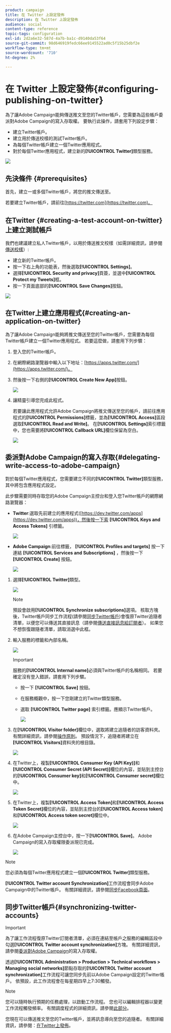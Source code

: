 ```yaml
---
product: campaign
title: 在 Twitter 上設定發佈
description: 在 Twitter 上設定發佈
audience: social
content-type: reference
topic-tags: configuration
exl-id: 2d2a6e32-587d-4a7b-ba1c-d9140da53f64
source-git-commit: 98d646919fedc66ee9145522ad0c5f15b25dbf2e
workflow-type: tm+mt
source-wordcount: '710'
ht-degree: 2%

---
```


# 在 Twitter 上設定發佈{#configuring-publishing-on-twitter}

為了讓Adobe Campaign能夠傳送推文至您的Twitter帳戶，您需要為這些帳戶委派對Adobe Campaign的寫入存取權。 要執行此操作，請套用下列設定步驟：

* 建立Twitter帳戶。
* 建立用於傳送校樣的測試Twitter帳戶。
* 為每個Twitter帳戶建立一個Twitter應用程式。
* 對於每個Twitter應用程式，建立新的&#x200B;**[!UICONTROL Twitter]**&#x200B;類型服務。

![](assets/social_diagram_twitter_service.png)

## 先決條件 {#prerequisites}

首先，建立一或多個Twitter帳戶，將您的推文傳送至。

若要建立Twitter帳戶，請前往[https://twitter.com](https://twitter.com)。

## 在Twitter {#creating-a-test-account-on-twitter}上建立測試帳戶

我們也建議建立私人Twitter帳戶，以用於傳送推文校樣（如需詳細資訊，請參閱[傳送校樣](../../social/using/publishing-on-twitter.md#sending-the-proof)）:

* 建立新的Twitter帳戶。
* 按一下右上角的功能表，然後選取&#x200B;**[!UICONTROL Settings]**。
* 選擇&#x200B;**[!UICONTROL Security and privacy]**&#x200B;頁簽，並選中&#x200B;**[!UICONTROL Protect my Tweets]**&#x200B;框。
* 按一下頁面底部的&#x200B;**[!UICONTROL Save Changes]**&#x200B;按鈕。

![](assets/social_twitter_test_page.png)

## 在Twitter上建立應用程式{#creating-an-application-on-twitter}

為了讓Adobe Campaign能夠將推文傳送至您的Twitter帳戶，您需要為每個Twitter帳戶建立一個Twitter應用程式。 若要這麼做，請套用下列步驟：

1. 登入您的Twitter帳戶。
1. 在網際網路瀏覽器中輸入以下地址：[https://apps.twitter.com/](https://apps.twitter.com/)。
1. 然後按一下右側的&#x200B;**[!UICONTROL Create New App]**&#x200B;按鈕。

   ![](assets/social_create_twitter_app_001.png)

1. 讓精靈引導您完成此程式。

   若要讓此應用程式允許Adobe Campaign將推文傳送至您的帳戶，請前往應用程式的&#x200B;**[!UICONTROL Permissions]**&#x200B;標籤，並為&#x200B;**[!UICONTROL Access]**&#x200B;區段選取&#x200B;**[!UICONTROL Read and Write]**。 在&#x200B;**[!UICONTROL Settings]**&#x200B;索引標籤中，您也需要將&#x200B;**[!UICONTROL Callback URL]**&#x200B;欄位保留為空白。

   ![](assets/social_create_twitter_app_002.png)

## 委派對Adobe Campaign的寫入存取{#delegating-write-access-to-adobe-campaign}

對於每個Twitter應用程式，您需要建立不同的&#x200B;**[!UICONTROL Twitter]**&#x200B;類型服務，其中將包含應用程式設定。

此步驟需要同時存取您的Adobe Campaign主控台和登入您Twitter帳戶的網際網路瀏覽器：

* **Twitter**:選取先前建立的應用程式([https://dev.twitter.com/apps](https://dev.twitter.com/apps))，然後按一下索 **[!UICONTROL Keys and Access Tokens]** 引標籤。

   ![](assets/social_twitter_service_002.png)

* **Adobe Campaign**:前往標籤， **[!UICONTROL Profiles and targets]** 按一下連結 **[!UICONTROL Services and Subscriptions]** ，然後按一下 **[!UICONTROL Create]** 按鈕。

   ![](assets/social_twitter_service_007.png)

1. 選擇&#x200B;**[!UICONTROL Twitter]**&#x200B;類型。

   ![](assets/social_twitter_service_008.png)

   >[!NOTE]
   >
   >預設會啟用&#x200B;**[!UICONTROL Synchronize subscriptions]**&#x200B;選項。 核取方塊後，Twitter帳戶同步工作流程(請參閱[同步Twitter帳戶](#synchronizing-twitter-accounts))會復原Twitter追隨者清單，以便您可以傳送其直接訊息（請參閱[傳送直接訊息給訂閱者](../../social/using/publishing-on-twitter.md#sending-direct-messages-to-subscribers)）。 如果您不想恢復跟隨者清單，請取消選中此框。

1. 輸入服務的標籤和內部名稱。

   ![](assets/social_twitter_service_009.png)

   >[!IMPORTANT]
   >
   >服務的&#x200B;**[!UICONTROL Internal name]**&#x200B;必須與Twitter帳戶的名稱相同。 若要確定沒有登入錯誤，請套用下列步驟。

   * 按一下 **[!UICONTROL Save]** 按鈕。
   * 在服務概觀中，按一下您剛建立的Twitter類型服務。
   * 選取 **[!UICONTROL Twitter page]** 索引標籤。應顯示Twitter帳戶。

      ![](assets/social_twitter_service_010.png)

1. 在&#x200B;**[!UICONTROL Visitor folder]**&#x200B;欄位中，選取將建立追隨者的訪客資料夾。 有關詳細資訊，請參閱[操作原則](../../social/using/publishing-on-twitter.md#operating-principle)。 預設情況下，追隨者將建立在&#x200B;**[!UICONTROL Visitors]**&#x200B;資料夾的根目錄。

   ![](assets/social_twitter_service_010_b.png)

1. 在Twitter上，複製&#x200B;**[!UICONTROL Consumer Key (API Key)]**&#x200B;和&#x200B;**[!UICONTROL Consumer Secret (API Secret)]**&#x200B;欄位的內容，並貼到主控台的&#x200B;**[!UICONTROL Consumer key]**&#x200B;和&#x200B;**[!UICONTROL Consumer secret]**&#x200B;欄位中。

   ![](assets/social_twitter_service_012.png)

1. 在Twitter上，複製&#x200B;**[!UICONTROL Access Token]**&#x200B;和&#x200B;**[!UICONTROL Access Token Secret]**&#x200B;欄位的內容，並貼到主控台的&#x200B;**[!UICONTROL Access token]**&#x200B;和&#x200B;**[!UICONTROL Access token secret]**&#x200B;欄位中。

   ![](assets/social_twitter_service_013.png)

1. 在Adobe Campaign主控台中，按一下&#x200B;**[!UICONTROL Save]**。 Adobe Campaign的寫入存取權限委派現已完成。

   ![](assets/social_twitter_service_014.png)

>[!NOTE]
>
>您必須為每個Twitter應用程式建立一個&#x200B;**[!UICONTROL Twitter]**&#x200B;類型服務。

**[!UICONTROL Twitter account Synchronization]**&#x200B;工作流程會同步Adobe Campaign中的Twitter帳戶。 有關詳細資訊，請參閱[同步Facebook頁面](../../social/using/publishing-on-facebook-walls.md#synchronizing-facebook-pages)。

## 同步Twitter帳戶{#synchronizing-twitter-accounts}

>[!IMPORTANT]
>
>為了讓工作流程復原Twitter訂閱者清單，必須在連結至帳戶之服務的編輯區段中勾選&#x200B;**[!UICONTROL Twitter account synchronization]**&#x200B;方塊。 有關詳細資訊，請參閱[委派對Adobe Campaign](#delegating-write-access-to-adobe-campaign)的寫入存取權。

透過&#x200B;**[!UICONTROL Administration > Production > Technical workflows > Managing social networks]**&#x200B;節點存取的&#x200B;**[!UICONTROL Twitter account synchronization]**&#x200B;工作流程可讓您同步先前以Adobe Campaign設定的Twitter帳戶。 依預設，此工作流程會在每星期四早上7:30觸發。

>[!NOTE]
>
>您可以隨時執行預期的任務處理，以啟動工作流程。 您也可以編輯排程器以變更工作流程觸發頻率。 有關調度程式的詳細資訊，請參閱[此部分](../../workflow/using/scheduler.md)。

您現在可以傳送推文至您的Twitter帳戶，並將訊息導向至您的追隨者。 有關詳細資訊，請參閱：[在Twitter上發佈](../../social/using/publishing-on-twitter.md)。
